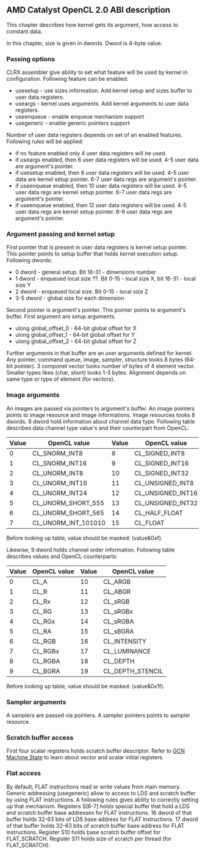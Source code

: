 ## AMD Catalyst OpenCL 2.0 ABI description

This chapter describes how kernel gets its argument, how access to constant data.

In this chapter, size is given in dwords. Dword is 4-byte value.

### Passing options

CLRX assembler give ability to set what feature will be used by kernel in configuration.
Following feature can be enabled:

* usesetup - use sizes information. Add kernel setup and sizes buffer
to user data registers.
* useargs - kernel uses arguments. Add kernel arguments to user data registers.
* useenqueue - enable enqueue mechanism support
* usegeneric - enable generic pointers support

Number of user data registers depends on set of an enabled features. Following rules will
be applied:

* if no feature enabled only 4 user data registers will be used.
* if useargs enabled, then 6 user data registers will be used. 4-5 user data are
argument's pointer.
* if usesetup enabled, then 8 user data registers will be used. 4-5 user data are kernel
setup pointer. 6-7 user data regs are argument's pointer.
* if useenqueue enabled, then 10 user data registers will be used. 4-5 user data regs
are kernel setup pointer. 6-7 user data regs are argument's pointer.
* if useenqueue enabled, then 12 user data registers will be used. 4-5 user data regs
are kernel setup pointer. 8-9 user data regs are argument's pointer.

### Argument passing and kernel setup

First pointer that is present in user data registers is kernel setup pointer.
This pointer points to setup buffer that holds kernel execution setup. Following
dwords:

* 0 dword - general setup. Bit 16-31 - dimensions number
* 1 dword - enqueued local size ??. Bit 0-15 - local size X, bit 16-31 - local size Y
* 2 dword - enqueued local size. Bit 0-15 - local size Z
* 3-5 dword - global size for each dimension

Second pointer is argument's pointer. This pointer points to argument's buffer.
First argument are setup arguments.

* ulong global_offset_0 - 64-bit global offset for X
* ulong global_offset_1 - 64-bit global offset for Y
* ulong global_offset_2 - 64-bit global offset for Z

Further arguments in that buffer are an user arguments defined for kernel. Any pointer,
command queue, image, sampler, structure tooks 8 bytes (64-bit pointer).
3 componet vector tooks number of bytes  of 4 element vector.
Smaller types likes (char, short) tooks 1-3 bytes. Alignment depends on same type
or type of element (for vectors).

### Image arguments

An images are passed via pointers to argument's buffer. An image pointers points to
image resource and image informations. Image resources tooks 8 dwords. 8 dword hold
information about channel data type. Following table describes data channel type value's
and their counterpart from OpenCL:

 Value | OpenCL value          | Value | OpenCL value
-------|-----------------------|-------|-----------------------
 0     | CL_SNORM_INT8         | 8     | CL_SIGNED_INT8
 1     | CL_SNORM_INT16        | 9     | CL_SIGNED_INT16 
 2     | CL_UNORM_INT8         | 10    | CL_SIGNED_INT32
 3     | CL_UNORM_INT16        | 11    | CL_UNSIGNED_INT8
 4     | CL_UNORM_INT24        | 12    | CL_UNSIGNED_INT16
 5     | CL_UNORM_SHORT_555    | 13    | CL_UNSIGNED_INT32
 6     | CL_UNORM_SHORT_565    | 14    | CL_HALF_FLOAT
 7     | CL_UNORM_INT_101010   | 15    | CL_FLOAT

Before looking up table, value should be masked: (value&0xf).

Likewise, 9 dword holds channel order information. Following table describes values and
OpenCL counterparts:

 Value | OpenCL value | Value  | OpenCL value 
-------|--------------|--------|------------------
 0     | CL_A         |  10    | CL_ARGB
 1     | CL_R         |  11    | CL_ABGR
 2     | CL_Rx        |  12    | CL_sRGB
 3     | CL_RG        |  13    | CL_sRGBx
 4     | CL_RGx       |  14    | CL_sRGBA
 5     | CL_RA        |  15    | CL_sBGRA
 6     | CL_RGB       |  16    | CL_INTENSITY
 7     | CL_RGBx      |  17    | CL_LUMINANCE
 8     | CL_RGBA      |  18    | CL_DEPTH
 9     | CL_BGRA      |  19    | CL_DEPTH_STENCIL

Before looking up table, value should be masked: (value&0x1f).

### Sampler arguments

A samplers are passed via pointers. A sampler pointers points to sampler resource.

### Scratch buffer access

First four scalar registers holds scratch buffer descriptor. Refer to
[GCN Machine State](GcnState) to learn about vector and scalar initial registers.

### Flat access

By default, FLAT instructions read or write values from main memory.
Generic addressing (usegeneric) allow to access to LDS and scratch buffer by using
FLAT instructions. A following rules gives ability to correctly setting up that mechanism.
Registers S[6-7] holds special buffer that hold a LDS and scratch buffer base addresses for
FLAT instructions.
16 dword of that buffer holds 32-63 bits of LDS base address for FLAT instructions.
17 dword of that buffer holds 32-63 bits of scratch buffer base address for
FLAT instructions.
Register S10 holds base scratch buffer offset for FLAT_SCRATCH. Register S11 holds
size of scratch per thread (for FLAT_SCRATCH).

